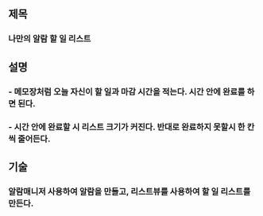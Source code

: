 ## 제목 
### 나만의 알람 할 일 리스트
## 설명
### - 메모장처럼 오늘 자신이 할 일과 마감 시간을 적는다. 시간 안에 완료를 하면 된다.
### - 시간 안에 완료할 시 리스트 크기가 커진다. 반대로 완료하지 못할시 한 칸씩 줄어든다.
## 기술
### 알람매니저 사용하여 알람을 만들고, 리스트뷰를 사용하여 할 일 리스트를 만든다.
